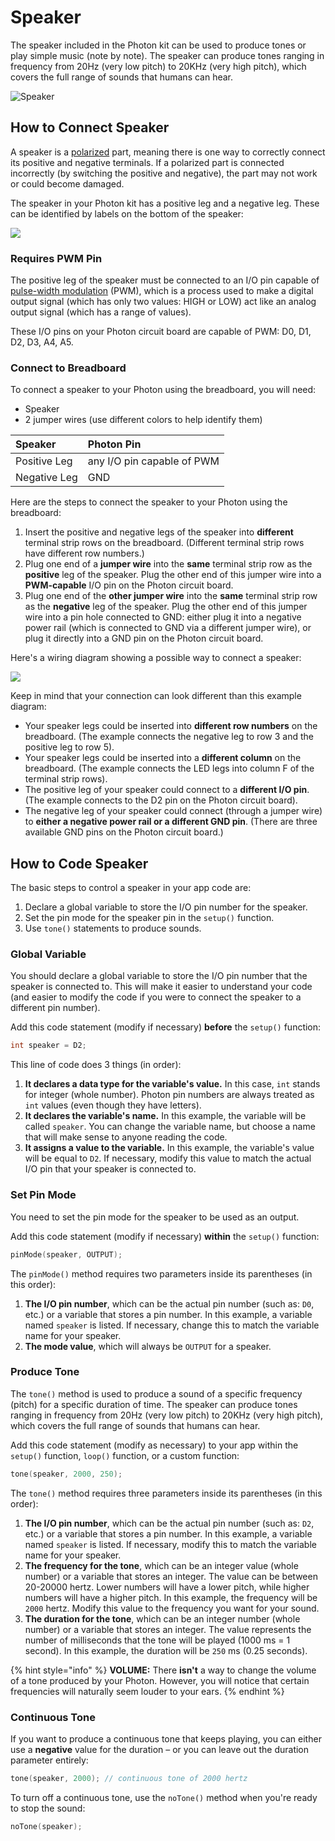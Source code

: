 # Speaker

The speaker included in the Photon kit can be used to produce tones or play simple music \(note by note\). The speaker can produce tones ranging in frequency from 20Hz \(very low pitch\) to 20KHz \(very high pitch\), which covers the full range of sounds that humans can hear.

![Speaker](../../.gitbook/assets/speaker.jpg)

## How to Connect Speaker

A speaker is a [polarized](https://learn.sparkfun.com/tutorials/polarity) part, meaning there is one way to correctly connect its positive and negative terminals. If a polarized part is connected incorrectly \(by switching the positive and negative\), the part may not work or could become damaged.

The speaker in your Photon kit has a positive leg and a negative leg. These can be identified by labels on the bottom of the speaker:

![](../../.gitbook/assets/speaker-polarity.jpg)

### Requires PWM Pin

The positive leg of the speaker must be connected to an I/O pin capable of [pulse-width modulation](https://learn.sparkfun.com/tutorials/pulse-width-modulation) \(PWM\), which is a process used to make a digital output signal \(which has only two values: HIGH or LOW\) act like an analog output signal \(which has a range of values\).

These I/O pins on your Photon circuit board are capable of PWM:  D0, D1, D2, D3, A4, A5.

### Connect to Breadboard

To connect a speaker to your Photon using the breadboard, you will need:

* Speaker
* 2 jumper wires \(use different colors to help identify them\)

| Speaker | Photon Pin |
| :--- | :--- |
| Positive Leg | any I/O pin capable of PWM |
| Negative Leg | GND |

Here are the steps to connect the speaker to your Photon using the breadboard:

1. Insert the positive and negative legs of the speaker into **different** terminal strip rows on the breadboard. \(Different terminal strip rows have different row numbers.\)
2. Plug one end of a **jumper wire** into the **same** terminal strip row as the **positive** leg of the speaker. Plug the other end of this jumper wire into a **PWM-capable** I/O pin on the Photon circuit board.
3. Plug one end of the **other jumper wire** into the **same** terminal strip row as the **negative** leg of the speaker. Plug the other end of this jumper wire into a pin hole connected to GND:  either plug it into a negative power rail \(which is connected to GND via a different jumper wire\), or plug it directly into a GND pin on the Photon circuit board.

Here's a wiring diagram showing a possible way to connect a speaker:

![](../../.gitbook/assets/experiment-5.jpg)

Keep in mind that your connection can look different than this example diagram:

* Your speaker legs could be inserted into **different row numbers** on the breadboard. \(The example connects the negative leg to row 3 and the positive leg to row 5\).
* Your speaker legs could be inserted into a **different column** on the breadboard. \(The example connects the LED legs into column F of the terminal strip rows\).
* The positive leg of your speaker could connect to a **different I/O pin**. \(The example connects to the D2 pin on the Photon circuit board\).
* The negative leg of your speaker could connect \(through a jumper wire\) to **either a negative power rail or a different GND pin**. \(There are three available GND pins on the Photon circuit board.\)

## How to Code Speaker

The basic steps to control a speaker in your app code are:

1. Declare a global variable to store the I/O pin number for the speaker.
2. Set the pin mode for the speaker pin in the `setup()` function.
3. Use `tone()` statements to produce sounds.

### Global Variable

You should declare a global variable to store the I/O pin number that the speaker is connected to. This will make it easier to understand your code \(and easier to modify the code if you were to connect the speaker to a different pin number\).

Add this code statement \(modify if necessary\) **before** the `setup()` function:

```cpp
int speaker = D2;
```

This line of code does 3 things \(in order\):

1. **It declares a data type for the variable's value.**  In this case, `int` stands for integer \(whole number\). Photon pin numbers are always treated as `int` values \(even though they have letters\).
2. **It declares the variable's name.** In this example, the variable will be called `speaker`. You can change the variable name, but choose a name that will make sense to anyone reading the code.
3. **It assigns a value to the variable.**  In this example, the variable's value will be equal to `D2`. If necessary, modify this value to match the actual I/O pin that your speaker is connected to.

### Set Pin Mode

You need to set the pin mode for the speaker to be used as an output.

Add this code statement \(modify if necessary\) **within** the `setup()` function:

```cpp
pinMode(speaker, OUTPUT);
```

The `pinMode()` method requires two parameters inside its parentheses \(in this order\):

1. **The I/O pin number**, which can be the actual pin number \(such as: `D0`, etc.\) or a variable that stores a pin number. In this example, a variable named `speaker` is listed. If necessary, change this to match the variable name for your speaker.
2. **The mode value**, which will always be `OUTPUT` for a speaker.

### Produce Tone

The `tone()` method is used to produce a sound of a specific frequency \(pitch\) for a specific duration of time. The speaker can produce tones ranging in frequency from 20Hz \(very low pitch\) to 20KHz \(very high pitch\), which covers the full range of sounds that humans can hear.

Add this code statement \(modify as necessary\) to your app within the `setup()` function, `loop()` function, or a custom function:

```cpp
tone(speaker, 2000, 250);
```

The `tone()` method requires three parameters inside its parentheses \(in this order\):

1. **The I/O pin number**, which can be the actual pin number \(such as: `D2`, etc.\) or a variable that stores a pin number. In this example, a variable named `speaker` is listed. If necessary, modify this to match the variable name for your speaker.
2. **The frequency for the tone**, which can be an integer value \(whole number\) or a variable that stores an integer. The value can be between 20-20000 hertz. Lower numbers will have a lower pitch, while higher numbers will have a higher pitch. In this example, the frequency will be `2000` hertz. Modify this value to the frequency you want for your sound.
3. **The duration for the tone**, which can be an integer number \(whole number\) or a variable that stores an integer. The value represents the number of milliseconds that the tone will be played \(1000 ms = 1 second\). In this example, the duration will be `250` ms \(0.25 seconds\).

{% hint style="info" %}
**VOLUME:**  There **isn't** a way to change the volume of a tone produced by your Photon. However, you will notice that certain frequencies will naturally seem louder to your ears.
{% endhint %}

### Continuous Tone

If you want to produce a continuous tone that keeps playing, you can either use a **negative** value for the duration – or you can leave out the duration parameter entirely:

```cpp
tone(speaker, 2000); // continuous tone of 2000 hertz
```

To turn off a continuous tone, use the `noTone()` method when you're ready to stop the sound:

```cpp
noTone(speaker);
```



